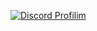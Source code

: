 [![Discord Profilim](https://lanyard.cnrad.dev/api/747991566085521428)](https://discord.com/users/747991566085521428)
